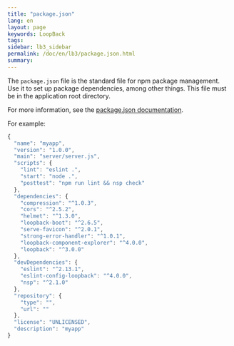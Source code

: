 ```yaml
---
title: "package.json"
lang: en
layout: page
keywords: LoopBack
tags:
sidebar: lb3_sidebar
permalink: /doc/en/lb3/package.json.html
summary:
---
```


The `package.json` file is the standard file for npm package management.
Use it to set up package dependencies, among other things. This file must be in the application root directory.

For more information, see the [package.json documentation](https://www.npmjs.org/doc/files/package.json.html).

For example:

```javascript
{
  "name": "myapp",
  "version": "1.0.0",
  "main": "server/server.js",
  "scripts": {
    "lint": "eslint .",
    "start": "node .",
    "posttest": "npm run lint && nsp check"
  },
  "dependencies": {
    "compression": "^1.0.3",
    "cors": "^2.5.2",
    "helmet": "^1.3.0",
    "loopback-boot": "^2.6.5",
    "serve-favicon": "^2.0.1",
    "strong-error-handler": "^1.0.1",
    "loopback-component-explorer": "^4.0.0",
    "loopback": "^3.0.0"
  },
  "devDependencies": {
    "eslint": "^2.13.1",
    "eslint-config-loopback": "^4.0.0",
    "nsp": "^2.1.0"
  },
  "repository": {
    "type": "",
    "url": ""
  },
  "license": "UNLICENSED",
  "description": "myapp"
}
```
